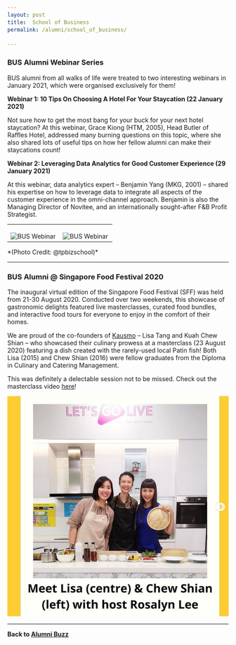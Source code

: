 ```yaml
---
layout: post
title:  School of Business
permalink: /alumni/school_of_business/

---
```

### BUS Alumni Webinar Series ###
BUS alumni from all walks of life were treated to two interesting webinars in January 2021, which were organised exclusively for them! 

**Webinar 1: 10 Tips On Choosing A Hotel For Your Staycation (22 January 2021)**

Not sure how to get the most bang for your buck for your next hotel staycation? At this webinar, Grace Kiong (HTM, 2005), Head Butler of Raffles Hotel, addressed many burning questions on this topic, where she also shared lots of useful tips on how her fellow alumni can make their staycations count! 

**Webinar 2: Leveraging Data Analytics for Good Customer Experience (29 January 2021)**

At this webinar, data analytics expert – Benjamin Yang (MKG, 2001) – shared his expertise on how to leverage data to integrate all aspects of the customer experience in the omni-channel approach. Benjamin is also the Managing Director of Novitee, and an internationally sought-after F&B Profit Strategist.

<div>
    <table>
        <tr>
            <td style="width:49%"><br>
                    <image src="{{site.baseurl}}/images/BeConnected_buzz_BUS1.png" style="display:block;margin-left:auto;margin-right:auto;" alt="BUS Webinar">                                       </image>
            </td>
            <td style="width:49%"><br>
                    <image src="{{site.baseurl}}/images/BeConnected_buzz_BUS2.png" style="display:block;margin-left:auto;margin-right:auto;" alt="BUS Webinar">
                    </image>
            </td>
         </tr>
    </table>
</div>
*(Photo Credit: @tpbizschool)*

---
### BUS Alumni @ Singapore Food Festival 2020 ###
The inaugural virtual edition of the Singapore Food Festival (SFF) was held from 21-30 August 2020. Conducted over two weekends, this showcase of gastronomic delights featured live masterclasses, curated food bundles, and interactive food tours for everyone to enjoy in the comfort of their homes.

We are proud of the co-founders of [Kausmo](https://www.instagram.com/kausmosg/?hl=en) – Lisa Tang and Kuah Chew Shian – who showcased their culinary prowess at a masterclass (23 August 2020) featuring a dish created with the rarely-used local Patin fish! Both Lisa (2015) and Chew Shian (2016) were fellow graduates from the Diploma in Culinary and Catering Management. 

This was definitely a delectable session not to be missed. Check out the masterclass video [here](https://www.youtube.com/watch?app=desktop&v=6Tyn4Wp7bG8)! 

![Singapore Food Fest](/images/BeConnected_buzz_BUS3.png)

---
**Back to [Alumni Buzz](/be-connected/alumnibuzz/)**
